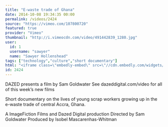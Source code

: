 ```yaml
---
title: "E-waste trade of Ghana"
date: 2014-10-08 19:34:35 00:00
permalink: /videos/2424
source: "https://vimeo.com/107800720"
featured: true
provider: "Vimeo"
thumbnail: "http://i.vimeocdn.com/video/491442839_1280.jpg"
user:
  id: 1
  username: "sawyer"
  name: "Sawyer Hollenshead"
tags: ["technology","culture","short documentary"]
html: "<iframe class=\"embedly-embed\" src=\"//cdn.embedly.com/widgets/media.html?src=http%3A%2F%2Fplayer.vimeo.com%2Fvideo%2F107800720&wmode=transparent&src_secure=1&url=http%3A%2F%2Fvimeo.com%2F107800720&image=http%3A%2F%2Fi.vimeocdn.com%2Fvideo%2F491442839_1280.jpg&key=daaebf4d9cdd46779200162d0ca86e20&type=text%2Fhtml&schema=vimeo\" width=\"1280\" height=\"720\" scrolling=\"no\" frameborder=\"0\" allowfullscreen></iframe>"
id: 2424
---
```


DAZED presents a film by Sam Goldwater
See dazeddigital.com/video for all of this week’s new films

Short documentary on the lives of young scrap workers growing up in the e-waste trade of central Accra, Ghana.

A ImageFiction Films and Dazed Digital production
Directed by Sam Goldwater
Produced by Isobel Mascarenhas-Whitman